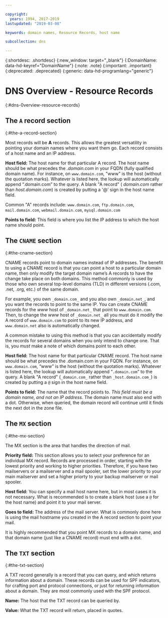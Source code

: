 ```yaml
---

copyright:
  years: 1994, 2017-2019
lastupdated: "2019-03-08"

keywords: domain names, Resource Records, host name

subcollection: dns

---
```



{:shortdesc: .shortdesc}
{:new_window: target="_blank"}
{:DomainName: data-hd-keyref="DomainName"}
{:note: .note}
{:important: .important}
{:deprecated: .deprecated}
{:generic: data-hd-programlang="generic"}

# DNS Overview - Resource Records
{:#dns-0verview-resource-records}

## The `A` record section
{:#the-a-record-section}

Most records will be **A** records. This allows the greatest versatility in pointing your domain names where you want them go. Each record consists of a host name and an IP address.

**Host field:** The host name for that particular A record. The host name should be what precedes the _.domain.com_ in your FQDN (fully qualified domain name). For instance, on `www.domain.com`, "www" is the host (without the quotation marks). Whatever is listed here, the lookup will automatically append “.domain.com” to the query. A blank "A record" ( _domain.com_ rather than _host.domain.com_) is created by putting a '@' sign in the host name field.

Common "A" records include: `www.domain.com`, `ftp.domain.com`, `mail.domain.com`, `webmail.domain.com`, `mysql.domain.com`

**Points to field:** This field is where you list the IP address to which the host name should point.

## The `CNAME` section
{:#the-cname-section}

CNAME records point to domain names instead of IP addresses. The benefit to using a CNAME record is that you can point a host to a particular domain name, then only modify the target domain name’s A records to have the change take place on both domains. This method commonly is used by those who own several top-level domains (TLD) in different versions (.com, .net, .org, etc.) of the same domain.

For example, you own `_domain.com_` and you also own `_domain.net_`, and you want the records to point to the same IP. You can create CNAME records for the _www_ host of `_domain.net_` that point to `www.domain.com`. Then, to change the _www_ host of `_domain.net_` all you must do it modify the A record of `www.domain.com` to point to its new IP address, and `www.domain.net` also is automatically changed.

A common mistake to using this method is that you can accidentally modify the records for several domains when you only intend to change one. That is, you _must_ make a note of which domains point to each other.

**Host field:** The host name for that particular CNAME record. The host name should be what precedes the .domain.com in your FQDN. For instance, on `www.domain.com`, “www” is the host (without the quotation marks). Whatever is listed here, the lookup will automatically append “`.domain.com`” to the query. A blank "A record" (`_domain.com_` rather than `_host.domain.com_`) is created by putting a `@` sign in the host name field.

**Points to field:** The name that the record points to. _This field must be a domain name, and not an IP address._ The domain name must also end with a dot. Otherwise, when queried, the domain record will continue until it finds the next dot in the zone file.

## The `MX` section
{:#the-mx-section}

The MX section is the area that handles the direction of mail.

**Priority field:** This section allows you to select your preference for an individual MX record. Records are processed in order, starting with the lowest priority and working to higher priorities. Therefore, if you have two mailservers or a mailserver and a mail spooler, set the lower priority to your main mailserver and set a higher priorty to your backup mailserver or mail spooler.

**Host field:** You can specify a mail host name here, but in most cases it is not necessary. What is recommended is to create a blank host (use a `@` for the host name) and point it to your mail server.

**Goes to field:** The address of the mail server. What is commonly done here is using the mail hostname you created in the A record section to point your mail.

It is highly recommended that you point MX records to a domain name, and that domain name (just like a CNAME record) must end with a dot.

## The `TXT` section
{:#the-txt-section}

A TXT record generally is a record that you can query, and which returns information about a domain. These records can be used for SPF indicators, for crafting port and protocol connections, or just for returning information about a domain. They are most commonly used with the SPF protocol.

**Name:** The host that the TXT record can be queried by.

**Value:** What the TXT record will return, placed in quotes.
